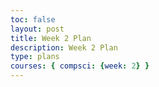 ```yaml
---
toc: false
layout: post
title: Week 2 Plan
description: Week 2 Plan
type: plans
courses: { compsci: {week: 2} }
---
```


